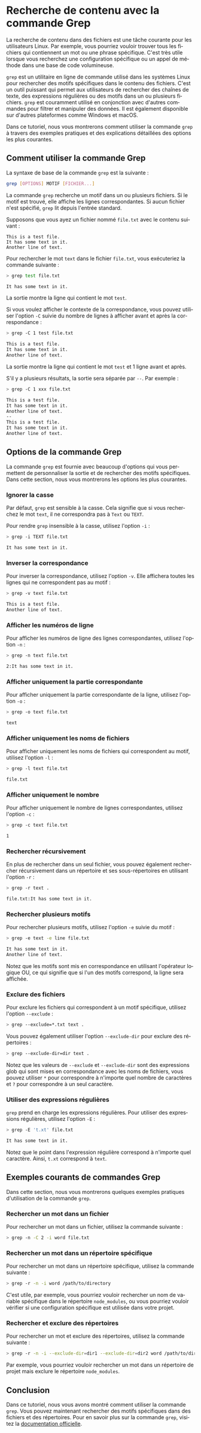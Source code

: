 # Recherche de contenu avec la commande Grep

<Validator lang="fr" :platformList="['Ubuntu 22.10', 'macOS 13.2.1']" date="2023-08-23" />

La recherche de contenu dans des fichiers est une tâche courante pour les utilisateurs Linux. Par exemple, vous pourriez vouloir trouver tous les fichiers qui contiennent un mot ou une phrase spécifique. C'est très utile lorsque vous recherchez une configuration spécifique ou un appel de méthode dans une base de code volumineuse.

`grep` est un utilitaire en ligne de commande utilisé dans les systèmes Linux pour rechercher des motifs spécifiques dans le contenu des fichiers. C'est un outil puissant qui permet aux utilisateurs de rechercher des chaînes de texte, des expressions régulières ou des motifs dans un ou plusieurs fichiers. `grep` est couramment utilisé en conjonction avec d'autres commandes pour filtrer et manipuler des données. Il est également disponible sur d'autres plateformes comme Windows et macOS.

Dans ce tutoriel, nous vous montrerons comment utiliser la commande `grep` à travers des exemples pratiques et des explications détaillées des options les plus courantes.

## Comment utiliser la commande Grep

La syntaxe de base de la commande `grep` est la suivante :

```bash
grep [OPTIONS] MOTIF [FICHIER...]
```

La commande `grep` recherche un motif dans un ou plusieurs fichiers. Si le motif est trouvé, elle affiche les lignes correspondantes. Si aucun fichier n'est spécifié, `grep` lit depuis l'entrée standard.

Supposons que vous ayez un fichier nommé `file.txt` avec le contenu suivant :

```
This is a test file.
It has some text in it.
Another line of text.
```

Pour rechercher le mot `text` dans le fichier `file.txt`, vous exécuteriez la commande suivante :

```bash
> grep test file.txt

It has some text in it.
```

La sortie montre la ligne qui contient le mot `test`.

Si vous voulez afficher le contexte de la correspondance, vous pouvez utiliser l'option `-C` suivie du nombre de lignes à afficher avant et après la correspondance :

```bash
> grep -C 1 test file.txt

This is a test file.
It has some text in it.
Another line of text.
```

La sortie montre la ligne qui contient le mot `test` et 1 ligne avant et après.

S'il y a plusieurs résultats, la sortie sera séparée par `--`. Par exemple :

```bash
> grep -C 1 xxx file.txt

This is a test file.
It has some text in it.
Another line of text.
--
This is a test file.
It has some text in it.
Another line of text.
```

## Options de la commande Grep

La commande `grep` est fournie avec beaucoup d'options qui vous permettent de personnaliser la sortie et de rechercher des motifs spécifiques. Dans cette section, nous vous montrerons les options les plus courantes.

### Ignorer la casse

Par défaut, `grep` est sensible à la casse. Cela signifie que si vous recherchez le mot `text`, il ne correspondra pas à `Text` ou `TEXT`.

Pour rendre `grep` insensible à la casse, utilisez l'option `-i` :

```bash
> grep -i TEXT file.txt

It has some text in it.
```

### Inverser la correspondance

Pour inverser la correspondance, utilisez l'option `-v`. Elle affichera toutes les lignes qui ne correspondent pas au motif :

```bash
> grep -v text file.txt

This is a test file.
Another line of text.
```

### Afficher les numéros de ligne

Pour afficher les numéros de ligne des lignes correspondantes, utilisez l'option `-n` :

```bash
> grep -n text file.txt

2:It has some text in it.
```

### Afficher uniquement la partie correspondante

Pour afficher uniquement la partie correspondante de la ligne, utilisez l'option `-o` :

```bash
> grep -o text file.txt

text
```

### Afficher uniquement les noms de fichiers

Pour afficher uniquement les noms de fichiers qui correspondent au motif, utilisez l'option `-l` :

```bash
> grep -l text file.txt

file.txt
```

### Afficher uniquement le nombre

Pour afficher uniquement le nombre de lignes correspondantes, utilisez l'option `-c` :

```bash
> grep -c text file.txt

1
```

### Rechercher récursivement

En plus de rechercher dans un seul fichier, vous pouvez également rechercher récursivement dans un répertoire et ses sous-répertoires en utilisant l'option `-r` :

```bash
> grep -r text .

file.txt:It has some text in it.
```

### Rechercher plusieurs motifs

Pour rechercher plusieurs motifs, utilisez l'option `-e` suivie du motif :

```bash
> grep -e text -e line file.txt

It has some text in it.
Another line of text.
```

Notez que les motifs sont mis en correspondance en utilisant l'opérateur logique OU, ce qui signifie que si l'un des motifs correspond, la ligne sera affichée.

### Exclure des fichiers

Pour exclure les fichiers qui correspondent à un motif spécifique, utilisez l'option `--exclude` :

```bash
> grep --exclude=*.txt text .
```

Vous pouvez également utiliser l'option `--exclude-dir` pour exclure des répertoires :

```bash
> grep --exclude-dir=dir text .
```

Notez que les valeurs de `--exclude` et `--exclude-dir` sont des expressions glob qui sont mises en correspondance avec les noms de fichiers, vous pouvez utiliser `*` pour correspondre à n'importe quel nombre de caractères et `?` pour correspondre à un seul caractère.

### Utiliser des expressions régulières

`grep` prend en charge les expressions régulières. Pour utiliser des expressions régulières, utilisez l'option `-E` :

```bash
> grep -E 't.xt' file.txt

It has some text in it.
```

Notez que le point dans l'expression régulière correspond à n'importe quel caractère. Ainsi, `t.xt` correspond à `text`.

## Exemples courants de commandes Grep

Dans cette section, nous vous montrerons quelques exemples pratiques d'utilisation de la commande `grep`.

### Rechercher un mot dans un fichier

Pour rechercher un mot dans un fichier, utilisez la commande suivante :

```bash
> grep -n -C 2 -i word file.txt
```

### Rechercher un mot dans un répertoire spécifique

Pour rechercher un mot dans un répertoire spécifique, utilisez la commande suivante :

```bash
> grep -r -n -i word /path/to/directory
```

C'est utile, par exemple, vous pourriez vouloir rechercher un nom de variable spécifique dans le répertoire `node_modules`, ou vous pourriez vouloir vérifier si une configuration spécifique est utilisée dans votre projet.

### Rechercher et exclure des répertoires

Pour rechercher un mot et exclure des répertoires, utilisez la commande suivante :

```bash
> grep -r -n -i --exclude-dir=dir1 --exclude-dir=dir2 word /path/to/directory
```

Par exemple, vous pourriez vouloir rechercher un mot dans un répertoire de projet mais exclure le répertoire `node_modules`.

## Conclusion

Dans ce tutoriel, nous vous avons montré comment utiliser la commande `grep`. Vous pouvez maintenant rechercher des motifs spécifiques dans des fichiers et des répertoires. Pour en savoir plus sur la commande `grep`, visitez la [documentation officielle](https://www.gnu.org/software/grep/manual/grep.html).